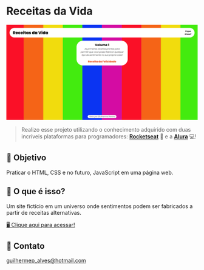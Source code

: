 # Receitas da Vida 
![preview](./preview/preview.png)
>Realizo esse projeto utilizando o conhecimento adquirido com duas incríveis plataformas para programadores: **[Rocketseat](https://www.rocketseat.com.br/)** 🚀 e a **[Alura](https://www.alura.com.br/)** 💻!

## 🏹 Objetivo 
Praticar o HTML, CSS e no futuro, JavaScript em uma página web.

## 🍿 O que é isso? 
Um site fictício em um universo onde sentimentos podem ser fabricados a partir de receitas alternativas. 

[🖥️ Clique aqui para acessar!](https://auslic.github.io/receitas-da-vida/)

## 👤 Contato
guilhermep_alves@hotmail.com
